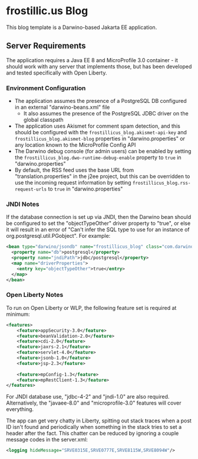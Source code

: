 # frostillic.us Blog

This blog template is a Darwino-based Jakarta EE application.

## Server Requirements

The application requires a Java EE 8 and MicroProfile 3.0 container - it should work with any server that implements those, but has been developed and tested specifically with Open Liberty.

### Environment Configuration

- The application assumes the presence of a PostgreSQL DB configured in an external "darwino-beans.xml" file
  - It also assumes the presence of the PostgreSQL JDBC driver on the global classpath
- The application uses Akismet for comment spam detection, and this should be configured with the `frostillicus_blog.akismet-api-key` and `frostillicus_blog.akismet-blog` properties in "darwino.properties" or any location known to the MicroProfile Config API
- The Darwino debug console (for admin users) can be enabled by setting the `frostillicus_blog.dwo-runtime-debug-enable` property to `true` in "darwino.properties"
- By default, the RSS feed uses the base URL from "translation.properties" in the j2ee project, but this can be overridden to use the incoming request information by setting `frostillicus_blog.rss-request-urls` to `true` in "darwino.properties"

### JNDI Notes

If the database connection is set up via JNDI, then the Darwino bean should be configured to set the "objectTypeOther" driver property to "true", or else it will result in an error of "Can't infer the SQL type to use for an instance of org.postgresql.util.PGobject". For example:

```xml
<bean type="darwino/jsondb" name="frostillicus_blog" class="com.darwino.config.jsonstore.JsonDbJndi">
  <property name="db">postgresql</property>
  <property name="jndiPath">jdbc/postgresql</property>
  <map name="driverProperties">
    <entry key="objectTypeOther">true</entry>
  </map>
</bean>
```

### Open Liberty Notes

To run on Open Liberty or WLP, the following feature set is required at minimum:

```xml
<features>
    <feature>appSecurity-3.0</feature>
    <feature>beanValidation-2.0</feature>
    <feature>cdi-2.0</feature>
    <feature>jaxrs-2.1</feature>
    <feature>servlet-4.0</feature>
    <feature>jsonb-1.0</feature>
    <feature>jsp-2.3</feature>
    
    <feature>mpConfig-1.3</feature>
    <feature>mpRestClient-1.3</feature>
</features>
```

For JNDI database use, "jdbc-4-2" and "jndi-1.0" are also required. Alternatively, the "javaee-8.0" and "microprofile-3.0" features will cover everything.

The app can get very chatty in Liberty, spitting out stack traces when a post ID isn't found and periodically when something in the stack tries to set a header after the fact. This chatter can be reduced by ignoring a couple message codes in the server.xml:

```xml
<logging hideMessage="SRVE0315E,SRVE0777E,SRVE8115W,SRVE8094W"/>
```

